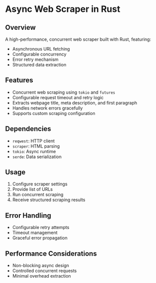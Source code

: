 # Async Web Scraper in Rust

## Overview
A high-performance, concurrent web scraper built with Rust, featuring:
- Asynchronous URL fetching
- Configurable concurrency
- Error retry mechanism
- Structured data extraction

## Features
- Concurrent web scraping using `tokio` and `futures`
- Configurable request timeout and retry logic
- Extracts webpage title, meta description, and first paragraph
- Handles network errors gracefully
- Supports custom scraping configuration

## Dependencies
- `reqwest`: HTTP client
- `scraper`: HTML parsing
- `tokio`: Async runtime
- `serde`: Data serialization

## Usage
1. Configure scraper settings
2. Provide list of URLs
3. Run concurrent scraping
4. Receive structured scraping results

## Error Handling
- Configurable retry attempts
- Timeout management
- Graceful error propagation

## Performance Considerations
- Non-blocking async design
- Controlled concurrent requests
- Minimal overhead extraction